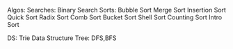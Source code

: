 Algos:
    Searches:
        Binary Search
    Sorts:
        Bubble Sort
        Merge Sort
        Insertion Sort
        Quick Sort
        Radix Sort
        Comb Sort
        Bucket Sort
        Shell Sort
        Counting Sort
        Intro Sort

DS:
    Trie Data Structure
    Tree:
        DFS,BFS
